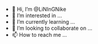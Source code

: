 - 👋 Hi, I’m @LiNInGNike
- 👀 I’m interested in ...
- 🌱 I’m currently learning ...
- 💞️ I’m looking to collaborate on ...
- 📫 How to reach me ...

<!---
LiNInGNike/LiNInGNike is a ✨ special ✨ repository because its `README.md` (this file) appears on your GitHub profile.
You can click the Preview link to take a look at your changes.
--->
